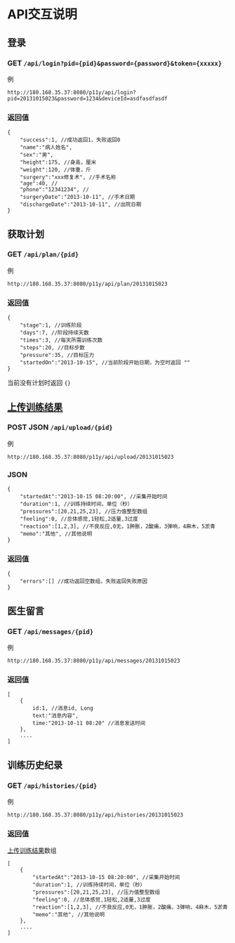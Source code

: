 # API交互说明
## 登录
### GET `/api/login?pid={pid}&password={password}&token={xxxxx}`
例

    http://180.168.35.37:8080/p11y/api/login?pid=20131015023&password=1234&deviceId=asdfasdfasdf

### 返回值
    {
        "success":1, //成功返回1，失败返回0
        "name":"病人姓名",
        "sex":"男",
        "height":175, //身高，厘米
        "weight":120, //体重，斤
        "surgery":"xxx修复术", //手术名称
        "age":40, //
        "phone":"12341234", //
        "surgeryDate":"2013-10-11", //手术日期
        "dischargeDate":"2013-10-11", //出院日期
    }

## 获取计划
### GET `/api/plan/{pid}`
例

    http://180.168.35.37:8080/p11y/api/plan/20131015023

### 返回值

    {
        "stage":1, //训练阶段
        "days":7, //阶段持续天数
        "times":3, //每天所需训练次数
        "steps":20, //目标步数
        "pressure":35, //目标压力
        "startedOn":"2013-10-15", //当前阶段开始日期，为空时返回 ""
    }

当前没有计划时返回 `{}`

## [上传训练结果](id:upload)
### POST JSON `/api/upload/{pid}`
例

    http://180.168.35.37:8080/p11y/api/upload/20131015023

### JSON

    {
        "startedAt":"2013-10-15 08:20:00", //采集开始时间
        "duration":1, //训练持续时间，单位（秒）
        "pressures":[20,21,25,23], //压力值整型数组
        "feeling":0, //总体感觉,1轻松,2适量,3过度
        "reaction":[1,2,3], //不良反应,0无，1肿胀，2酸痛，3弹响，4麻木，5淤青
        "memo":"其他", //其他说明
    }
    
### 返回值

    {
        "errors":[] //成功返回空数组，失败返回失败原因
    }
    
## 医生留言
### GET `/api/messages/{pid}`
例

    http://180.168.35.37:8080/p11y/api/messages/20131015023
    
### 返回值

    [
        {
            id:1, //消息id, Long
            text:"消息内容",
            time:"2013-10-11 08:20" //消息发送时间
        },
        ....
    ]
    
## 训练历史纪录
### GET `/api/histories/{pid}`
例

    http://180.168.35.37:8080/p11y/api/histories/20131015023
    
### 返回值
[上传训练结果](#upload)数组

    [
        {
            "startedAt":"2013-10-15 08:20:00", //采集开始时间
            "duration":1, //训练持续时间，单位（秒）
            "pressures":[20,21,25,23], //压力值整型数组
            "feeling":0, //总体感觉,1轻松,2适量,3过度
            "reaction":[1,2,3], //不良反应,0无，1肿胀，2酸痛，3弹响，4麻木，5淤青
            "memo":"其他", //其他说明
        },
        ....
    ]
    
